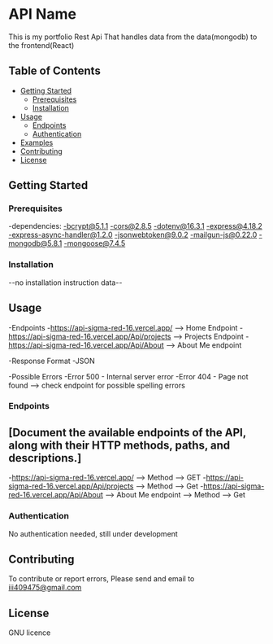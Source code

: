 # API Name

This is my portfolio Rest Api That handles data from the data(mongodb) to the frontend(React)

## Table of Contents

- [Getting Started](#getting-started)
  - [Prerequisites](#prerequisites)
  - [Installation](#installation)
- [Usage](#usage)
  - [Endpoints](#endpoints)
  - [Authentication](#authentication)
- [Examples](#examples)
- [Contributing](#contributing)
- [License](#license)

## Getting Started

### Prerequisites

-dependencies:
  -bcrypt@5.1.1
  -cors@2.8.5
  -dotenv@16.3.1
  -express@4.18.2
  -express-async-handler@1.2.0
  -jsonwebtoken@9.0.2
  -mailgun-js@0.22.0
  -mongodb@5.8.1
  -mongoose@7.4.5

### Installation

--no installation instruction data--

## Usage

-Endpoints
  -https://api-sigma-red-16.vercel.app/  --> Home Endpoint
  -https://api-sigma-red-16.vercel.app/Api/projects --> Projects Endpoint
  -https://api-sigma-red-16.vercel.app/Api/About --> About Me endpoint

  -Response Format
    -JSON

  -Possible Errors
    -Error 500 - Internal server error
    -Error 404 - Page not found --> check endpoint for possible spelling errors
  

### Endpoints

[Document the available endpoints of the API, along with their HTTP methods, paths, and descriptions.]
-
  -https://api-sigma-red-16.vercel.app/  --> Method --> GET
  -https://api-sigma-red-16.vercel.app/Api/projects --> Method --> Get
  -https://api-sigma-red-16.vercel.app/Api/About --> About Me endpoint --> Method --> Get


### Authentication

No authentication needed, still under development

## Contributing

To contribute or report errors, Please send and email to iii409475@gmail.com

## License

GNU licence
